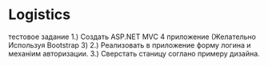 # Logistics
тестовое задание
1.) Создать ASP.NET MVC 4 приложение (Желательно Используя Bootstrap 3)
2.) Реализовать в приложение  форму логина и механіим авторизации.
3.) Сверстать  станицу соглано примеру дизайна.
